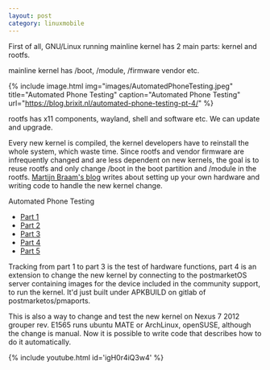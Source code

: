 ```yaml
---
layout: post
category: linuxmobile
---
```


First of all, GNU/Linux running mainline kernel has 2 main parts: kernel and rootfs.

mainline kernel has /boot, /module, /firmware vendor etc.

{% include image.html
            img="images/AutomatedPhoneTesting.jpeg"
            title="Automated Phone Testing"
            caption="Automated Phone Testing" 
            url="https://blog.brixit.nl/automated-phone-testing-pt-4/" %}

rootfs has x11 components, wayland, shell and software etc. We can update and upgrade.

Every new kernel is compiled, the kernel developers have to reinstall the whole system, which waste time. Since rootfs and vendor firmware are infrequently changed and are less dependent on new kernels, the goal is to reuse rootfs and only change /boot in the boot partition and /module in the rootfs. [Martijn Braam's blog] writes about setting up your own hardware and writing code to handle the new kernel change.

Automated Phone Testing

- [Part 1]
- [Part 2]
- [Part 3]
- [Part 4]
- [Part 5]

Tracking from part 1 to part 3 is the test of hardware functions, part 4 is an extension to change the new kernel by connecting to the postmarketOS server containing images for the device included in the community support, to run the kernel. It'd just built under APKBUILD on gitlab of postmarketos/pmaports.

This is also a way to change and test the new kernel on Nexus 7 2012 grouper rev. E1565 runs ubuntu MATE or ArchLinux, openSUSE, although the change is manual. Now it is possible to write code that describes how to do it automatically.

{% include youtube.html id='igH0r4iQ3w4' %}

[Martijn Braam's blog]: https://blog.brixit.nl/
[Part 1]: https://blog.brixit.nl/automated-phone-testing-pt-1/
[Part 2]: https://blog.brixit.nl/automated-phone-testing-pt-2/
[Part 3]: https://blog.brixit.nl/automated-phone-testing-pt-3/
[Part 4]: https://blog.brixit.nl/automated-phone-testing-pt-4/
[Part 5]: https://blog.brixit.nl/automated-phone-testing-pt-5/
